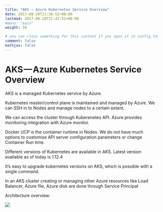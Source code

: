 ```yaml
---
title: "AKS — Azure Kubernetes Service Overview"
date: 2017-08-20T21:38:52+08:00
lastmod: 2017-08-28T21:41:52+08:00
#menu: "main"
weight: 50

# you can close something for this content if you open it in config.toml.
comment: false
mathjax: false
---
```

# AKS — Azure Kubernetes Service Overview

AKS is a managed Kubernetes service by Azure.

Kubernetes master/control plane is maintained and managed by Azure. We can SSH in to Nodes and manage nodes to a certain extent.

We can access the cluster through Kuberenetes API. Azure provides monitoring integration with Azure monitor.

Docker UCP is the container runtime in Nodes. We do not have much options to customise API server configuration parameters or change Container Run time.

Different versions of Kubernetes are available in AKS. Latest version available as of today is 1.12.4

It’s easy to upgrade kubernetes versions on AKS, which is possible with a single command.

In an AKS cluster creating or managing other Azure resources like Load Balancer, Azure file, Azure disk are done through Service Principal

Architecture overview:

![](https://cdn-images-1.medium.com/max/2120/1*Prgpffw8skXPCCX3myIjhw.png)
